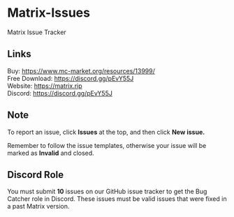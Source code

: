 # Matrix-Issues
Matrix Issue Tracker

## Links
Buy: https://www.mc-market.org/resources/13999/  
Free Download: https://discord.gg/pEvY55J  
Website: https://matrix.rip  
Discord: https://discord.gg/pEvY55J

## Note
To report an issue, click **Issues** at the top, and then click **New issue.**

Remember to follow the issue templates, otherwise your issue will be marked as **Invalid** and closed.

## Discord Role
You must submit **10** issues on our GitHub issue tracker to get the Bug Catcher role in Discord.
These issues must be valid issues that were fixed in a past Matrix version.
